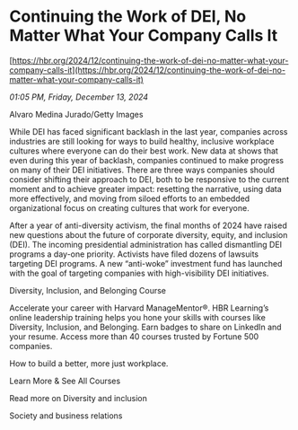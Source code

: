 # Continuing the Work of DEI, No Matter What Your Company Calls It

[https://hbr.org/2024/12/continuing-the-work-of-dei-no-matter-what-your-company-calls-it](https://hbr.org/2024/12/continuing-the-work-of-dei-no-matter-what-your-company-calls-it)

*01:05 PM, Friday, December 13, 2024*

Alvaro Medina Jurado/Getty Images

While DEI has faced significant backlash in the last year, companies across industries are still looking for ways to build healthy, inclusive workplace cultures where everyone can do their best work. New data at shows that even during this year of backlash, companies continued to make progress on many of their DEI initiatives. There are three ways companies should consider shifting their approach to DEI, both to be responsive to the current moment and to achieve greater impact: resetting the narrative, using data more effectively, and moving from siloed efforts to an embedded organizational focus on creating cultures that work for everyone.

After a year of anti-diversity activism, the final months of 2024 have raised new questions about the future of corporate diversity, equity, and inclusion (DEI). The incoming presidential administration has called dismantling DEI programs a day-one priority. Activists have filed dozens of lawsuits targeting DEI programs. A new “anti-woke” investment fund has launched with the goal of targeting companies with high-visibility DEI initiatives.

Diversity, Inclusion, and Belonging Course

Accelerate your career with Harvard ManageMentor®. HBR Learning’s online leadership training helps you hone your skills with courses like Diversity, Inclusion, and Belonging. Earn badges to share on LinkedIn and your resume. Access more than 40 courses trusted by Fortune 500 companies.

How to build a better, more just workplace.

Learn More & See All Courses

Read more on Diversity and inclusion

Society and business relations

